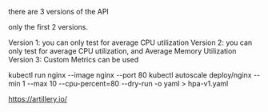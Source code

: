 there are 3 versions of the API

only the first 2 versions.


Version 1: you can only test for average CPU utilization
Version 2: you can only test for average CPU utilization, and Average Memory Utilization
Version 3: Custom Metrics can be used

kubectl run nginx --image nginx --port 80
kubectl autoscale deploy/nginx --min 1 --max 10 --cpu-percent=80 --dry-run -o yaml > hpa-v1.yaml 

https://artillery.io/